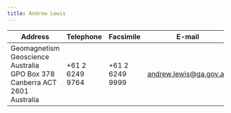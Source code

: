 ```yaml
---
title: Andrew Lewis
---
```


| Address | Telephone | Facsimile | E-mail |
|---------------------------|-----------|-----------|--------|
|Geomagnetism <br> Geoscience Australia <br> GPO Box 378 <br> Canberra ACT 2601 <br>Australia|+61 2 6249 9764|+61 2 6249 9999|andrew.lewis@ga.gov.au|
